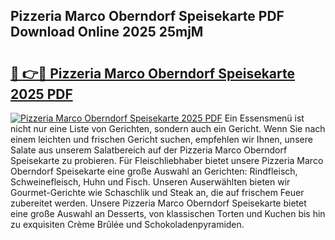 ## Pizzeria Marco Oberndorf Speisekarte PDF Download Online 2025 25mjM

# <h2><a href="http://gc8oo11.nevu.top/?p=Pizzeria+Marco+Oberndorf+Speisekarte">🔗 👉🔴 Pizzeria Marco Oberndorf Speisekarte 2025 PDF</a></h2>

[![Pizzeria Marco Oberndorf Speisekarte 2025 PDF](https://i.imgur.com/dBaPXMq.png)](http://gc8oo11.nevu.top/?p=Pizzeria+Marco+Oberndorf+Speisekarte)
Ein Essensmenü ist nicht nur eine Liste von Gerichten, sondern auch ein Gericht. Wenn Sie nach einem leichten und frischen Gericht suchen, empfehlen wir Ihnen, unsere Salate aus unserem Salatbereich auf der Pizzeria Marco Oberndorf Speisekarte zu probieren. Für Fleischliebhaber bietet unsere Pizzeria Marco Oberndorf Speisekarte eine große Auswahl an Gerichten: Rindfleisch, Schweinefleisch, Huhn und Fisch. Unseren Auserwählten bieten wir Gourmet-Gerichte wie Schaschlik und Steak an, die auf frischem Feuer zubereitet werden. Unsere Pizzeria Marco Oberndorf Speisekarte bietet eine große Auswahl an Desserts, von klassischen Torten und Kuchen bis hin zu exquisiten Crème Brûlée und Schokoladenpyramiden.
